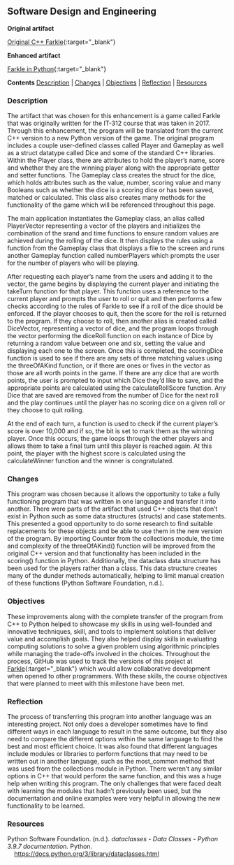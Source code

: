 ## Software Design and Engineering

**Original artifact**

[Original C++ Farkle](https://github.com/groberge/groberge.github.io/tree/main/Original_Farkle){:target="_blank"}

**Enhanced artifact**

[Farkle in Python](https://github.com/groberge/groberge.github.io/blob/main/Farkle.py){:target="_blank"}

**Contents**
[Description](#description) |
[Changes](#changes) |
[Objectives](#objectives) | 
[Reflection](#reflection) |
[Resources](#resources)

### Description	
The artifact that was chosen for this enhancement is a game called Farkle that was originally written for the IT-312 course that was taken in 2017.  Through this enhancement, the program will be translated from the current C++ version to a new Python version of the game. The original program includes a couple user-defined classes called Player and Gameplay as well as a struct datatype called Dice and some of the standard C++ libraries.  Within the Player class, there are attributes to hold the player’s name, score and whether they are the winning player along with the appropriate getter and setter functions.  The Gameplay class creates the struct for the dice, which holds attributes such as the value, number, scoring value and many Booleans such as whether the dice is a scoring dice or has been saved, matched or calculated.  This class also creates many methods for the functionality of the game which will be referenced throughout this page.  
  
The main application instantiates the Gameplay class, an alias called PlayerVector representing a vector of the players and initializes the combination of the srand and time functions to ensure random values are achieved during the rolling of the dice.  It then displays the rules using a function from the Gameplay class that displays a file to the screen and runs another Gameplay function called numberPlayers which prompts the user for the number of players who will be playing.  

After requesting each player’s name from the users and adding it to the vector, the game begins by displaying the current player and initiating the takeTurn function for that player.  This function uses a reference to the current player and prompts the user to roll or quit and then performs a few checks according to the rules of Farkle to see if a roll of the dice should be enforced.  If the player chooses to quit, then the score for the roll is returned to the program.  If they choose to roll, then another alias is created called DiceVector, representing a vector of dice, and the program loops through the vector performing the diceRoll function on each instance of Dice by returning a random value between one and six, setting the value and displaying each one to the screen.  Once this is completed, the scoringDice function is used to see if there are any sets of three matching values using the threeOfAKind function, or if there are ones or fives in the vector as those are all worth points in the game.  If there are any dice that are worth points, the user is prompted to input which Dice they’d like to save, and the appropriate points are calculated using the calculateRollScore function.  Any Dice that are saved are removed from the number of Dice for the next roll and the play continues until the player has no scoring dice on a given roll or they choose to quit rolling.  

At the end of each turn, a function is used to check if the current player’s score is over 10,000 and if so, the bit is set to mark them as the winning player.  Once this occurs, the game loops through the other players and allows them to take a final turn until this player is reached again.  At this point, the player with the highest score is calculated using the calculateWinner function and the winner is congratulated.

### Changes
This program was chosen because it allows the opportunity to take a fully functioning program that was written in one language and transfer it into another.  There were parts of the artifact that used C++ objects that don’t exist in Python such as some data structures (structs) and case statements.  This presented a good opportunity to do some research to find suitable replacements for these objects and be able to use them in the new version of the program.  By importing Counter from the collections module, the time and complexity of the threeOfAKind() function will be improved from the original C++ version and that functionality has been included in the scoring() function in Python.  Additionally, the dataclass data structure has been used for the players rather than a class.  This data structure creates many of the dunder methods automatically, helping to limit manual creation of these functions (Python Software Foundation, n.d.).

### Objectives
These improvements along with the complete transfer of the program from C++ to Python helped to showcase my skills in using well-founded and innovative techniques, skill, and tools to implement solutions that deliver value and accomplish goals.  They also helped display skills in evaluating computing solutions to solve a given problem using algorithmic principles while managing the trade-offs involved in the choices.  Throughout the process, GitHub was used to track the versions of this project at [Farkle](https://github.com/groberge/Farkle){:target="_blank"} which would allow collaborative development when opened to other programmers.  With these skills, the course objectives that were planned to meet with this milestone have been met.

### Reflection
The process of transferring this program into another language was an interesting project.  Not only does a developer sometimes have to find different ways in each language to result in the same outcome, but they also need to compare the different options within the same language to find the best and most efficient choice.  It was also found that different languages include modules or libraries to perform functions that may need to be written out in another language, such as the most_common method that was used from the collections module in Python.  There weren’t any similar options in C++ that would perform the same function, and this was a huge help when writing this program.  The only challenges that were faced dealt with learning the modules that hadn’t previously been used, but the documentation and online examples were very helpful in allowing the new functionality to be learned.


### Resources

Python Software Foundation. (n.d.). _dataclasses - Data Classes - Python 3.9.7 documentation._ Python. &nbsp;&nbsp;&nbsp;&nbsp;https://docs.python.org/3/library/dataclasses.html
 



